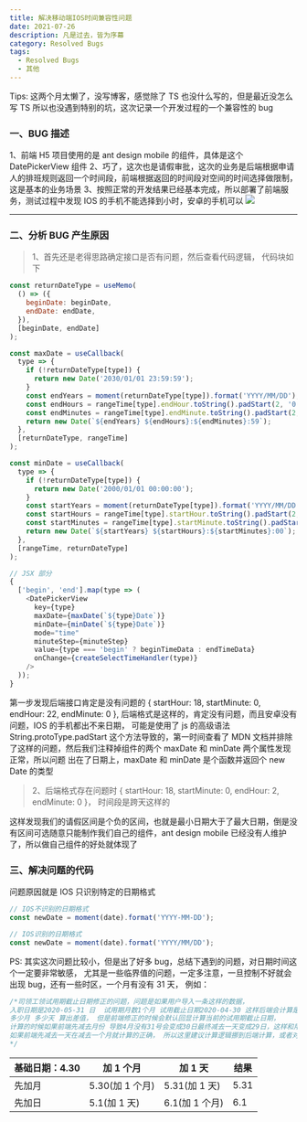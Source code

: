 ```yaml
---
title: 解决移动端IOS时间兼容性问题
date: 2021-07-26
description: 凡是过去，皆为序幕
category: Resolved Bugs
tags:
  - Resolved Bugs
  - 其他
---
```


Tips: 这两个月太懒了，没写博客，感觉除了 TS 也没什么写的，但是最近没怎么写 TS 所以也没遇到特别的坑，这次记录一个开发过程的一个兼容性的 bug

### 一、BUG 描述

1、前端 H5 项目使用的是 ant design mobile 的组件，具体是这个 DatePickerView 组件
2、巧了，这次也是请假审批，这次的业务是后端根据申请人的排班规则返回一个时间段，前端根据返回的时间段对空间的时间选择做限制，这是基本的业务场景
3、按照正常的开发结果已经基本完成，所以部署了前端服务，测试过程中发现 IOS 的手机不能选择到小时，安卓的手机可以
![](/images/bug.png)

---

### 二、分析 BUG 产生原因

> 1、首先还是老得思路确定接口是否有问题，然后查看代码逻辑， 代码块如下

```javascript
const returnDateType = useMemo(
  () => ({
    beginDate: beginDate,
    endDate: endDate,
  }),
  [beginDate, endDate]
);

const maxDate = useCallback(
  type => {
    if (!returnDateType[type]) {
      return new Date('2030/01/01 23:59:59');
    }
    const endYears = moment(returnDateType[type]).format('YYYY/MM/DD');
    const endHours = rangeTime[type].endHour.toString().padStart(2, '0');
    const endMinutes = rangeTime[type].endMinute.toString().padStart(2, '0');
    return new Date(`${endYears} ${endHours}:${endMinutes}:59`);
  },
  [returnDateType, rangeTime]
);

const minDate = useCallback(
  type => {
    if (!returnDateType[type]) {
      return new Date('2000/01/01 00:00:00');
    }
    const startYears = moment(returnDateType[type]).format('YYYY/MM/DD');
    const startHours = rangeTime[type].startHour.toString().padStart(2, '0');
    const startMinutes = rangeTime[type].startMinute.toString().padStart(2, '0');
    return new Date(`${startYears} ${startHours}:${startMinutes}:00`);
  },
  [rangeTime, returnDateType]
);

// JSX 部分
{
  ['begin', 'end'].map(type => (
    <DatePickerView
      key={type}
      maxDate={maxDate(`${type}Date`)}
      minDate={minDate(`${type}Date`)}
      mode="time"
      minuteStep={minuteStep}
      value={type === 'begin' ? beginTimeData : endTimeData}
      onChange={createSelectTimeHandler(type)}
    />
  ));
}
```

第一步发现后端接口肯定是没有问题的 { startHour: 18, startMinute: 0, endHour: 22, endMinute: 0 }, 后端格式是这样的，肯定没有问题，而且安卓没有问题，IOS 的手机都出不来日期，
可能是使用了 js 的高级语法 String.protoType.padStart 这个方法导致的，第一时间查看了 MDN 文档并排除了这样的问题，然后我们注释掉组件的两个 maxDate 和 minDate 两个属性发现正常，所以问题
出在了日期上，maxDate 和 minDate 是个函数并返回个 new Date 的类型

> 2、后端格式存在问题时 { startHour: 18, startMinute: 0, endHour: 2, endMinute: 0 }， 时间段是跨天这样的

这样发现我们的请假区间是个负的区间，也就是最小日期大于了最大日期，倒是没有区间可选随意只能制作我们自己的组件，ant design mobile 已经没有人维护了，所以做自己组件的好处就体现了

### 三、解决问题的代码

问题原因就是 IOS 只识别特定的日期格式

```javascript
// IOS不识别的日期格式
const newDate = moment(date).format('YYYY-MM-DD');

// IOS识别的日期格式
const newDate = moment(date).format('YYYY/MM/DD');
```

PS: 其实这次问题比较小，但是出了好多 bug，总结下遇到的问题，对日期时间这个一定要非常敏感， 尤其是一些临界值的问题，一定多注意，一旦控制不好就会出现 bug，还有一些时区，一个月有没有 31 天，
例如：

```javascript
/*司领工领试用期截止日期修正的问题，问题是如果用户导入一条这样的数据， 
入职日期是2020-05-31 日  试用期月数1个月 试用截止日期2020-04-30 这样后端会计算是否增加， 
多少月 多少天 算出差值， 但是前端修正的时候会默认回显计算当前的试用期截止日期，
计算的时候如果前端先减去月份 导致4月没有31号会变成30日最终减去一天变成29日，这样和用户添加的试用期截止日期差一天，
如果前端先减去一天在减去一个月就计算的正确， 所以这里建议计算逻辑挪到后端计算，或者对前端的控件进行优化
*/
```

| 基础日期：4.30 | 加 1 个月       | 加 1 天        | 结果 |
| -------------- | --------------- | -------------- | ---- |
| 先加月         | 5.30(加 1 个月) | 5.31(加 1 天)  | 5.31 |
| 先加日         | 5.1(加 1 天)    | 6.1(加 1 个月) | 6.1  |
